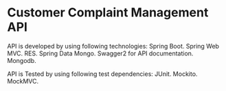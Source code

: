 # Customer Complaint Management API

API is developed by using following technologies:
Spring Boot.
Spring Web MVC.
RES.
Spring Data Mongo.
Swagger2 for API documentation.
Mongodb.


API is Tested by using following test dependencies:
JUnit.
Mockito.
MockMVC.





